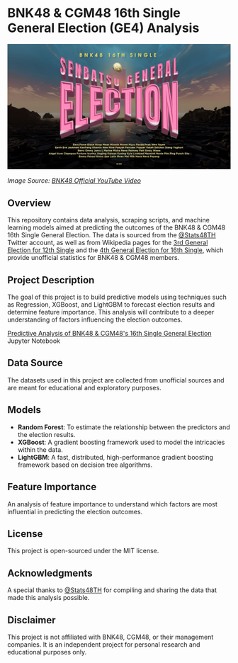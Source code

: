 # BNK48 & CGM48 16th Single General Election (GE4) Analysis

![GE4 General Election Banner](GE4banner.jpeg)

*Image Source: [BNK48 Official YouTube Video](https://www.youtube.com/watch?v=4EGrHyXIvf0)*

## Overview
This repository contains data analysis, scraping scripts, and machine learning models aimed at predicting the outcomes of the BNK48 & CGM48 16th Single General Election. The data is sourced from the [@Stats48TH](https://twitter.com/Stats48TH) Twitter account, as well as from Wikipedia pages for the [3rd General Election for 12th Single](https://th.wikipedia.org/wiki/การเลือกตั้งทั่วไปเซ็มบัตสึบีเอ็นเคโฟร์ตีเอต_ประจำซิงเกิลที่_12) and the [4th General Election for 16th Single](https://th.wikipedia.org/wiki/การเลือกตั้งทั่วไปเซ็มบัตสึบีเอ็นเคโฟร์ตีเอต_ประจำซิงเกิลที่_16), which provide unofficial statistics for BNK48 & CGM48 members.

## Project Description
The goal of this project is to build predictive models using techniques such as Regression, XGBoost, and LightGBM to forecast election results and determine feature importance. This analysis will contribute to a deeper understanding of factors influencing the election outcomes.

[Predictive Analysis of BNK48 & CGM48's 16th Single General Election](https://github.com/vk-poonyakanok/BNK48_CGM48_GE4_Analysis/blob/main/BNK48_CGM48_GE4_predictive_analysis.ipynb) Jupyter Notebook

## Data Source
The datasets used in this project are collected from unofficial sources and are meant for educational and exploratory purposes.

## Models
- **Random Forest**: To estimate the relationship between the predictors and the election results.
- **XGBoost**: A gradient boosting framework used to model the intricacies within the data.
- **LightGBM**: A fast, distributed, high-performance gradient boosting framework based on decision tree algorithms.

## Feature Importance
An analysis of feature importance to understand which factors are most influential in predicting the election outcomes.

## License
This project is open-sourced under the MIT license.

## Acknowledgments
A special thanks to [@Stats48TH](https://twitter.com/Stats48TH) for compiling and sharing the data that made this analysis possible.

## Disclaimer
This project is not affiliated with BNK48, CGM48, or their management companies. It is an independent project for personal research and educational purposes only.
